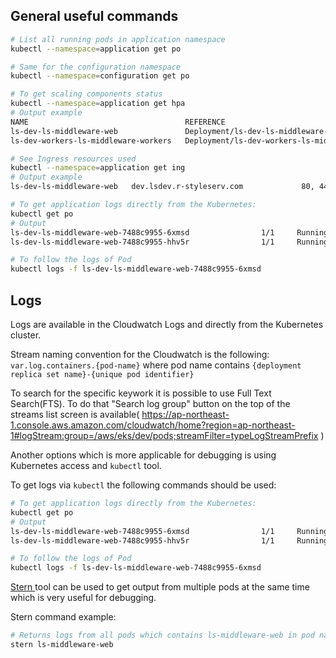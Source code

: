 ## General useful commands
```bash
# List all running pods in application namespace
kubectl --namespace=application get po

# Same for the configuration namespace
kubectl --namespace=configuration get po

# To get scaling components status
kubectl --namespace=application get hpa
# Output example
NAME                                   REFERENCE                                         TARGETS           MINPODS   MAXPODS   REPLICAS   AGE
ls-dev-ls-middleware-web               Deployment/ls-dev-ls-middleware-web               26%/70%, 1%/70%   5         30        5          5d12h
ls-dev-workers-ls-middleware-workers   Deployment/ls-dev-workers-ls-middleware-workers   46%/70%, 0%/70%   5         20        5          10h

# See Ingress resources used
kubectl --namespace=application get ing
# Output example
ls-dev-ls-middleware-web   dev.lsdev.r-styleserv.com             80, 443   5d12h

# To get application logs directly from the Kubernetes:
kubectl get po
# Output
ls-dev-ls-middleware-web-7488c9955-6xmsd                1/1     Running   0          5h46m
ls-dev-ls-middleware-web-7488c9955-hhv5r                1/1     Running   0          5h29m

# To follow the logs of Pod
kubectl logs -f ls-dev-ls-middleware-web-7488c9955-6xmsd
```



## Logs 

Logs are available in the Cloudwatch Logs and directly from the Kubernetes cluster.

Stream naming convention for the Cloudwatch is the following: `var.log.containers.{pod-name}` where pod name contains `{deployment replica set name}-{unique pod identifier}`

To search for the specific keywork it is possible to use Full Text Search(FTS). To do that "Search log group" button on the top of the streams list screen is available( https://ap-northeast-1.console.aws.amazon.com/cloudwatch/home?region=ap-northeast-1#logStream:group=/aws/eks/dev/pods;streamFilter=typeLogStreamPrefix )

Another options which is more applicable for debugging is using Kubernetes access and `kubectl` tool.

To get logs via `kubectl` the following commands should be used:

```bash
# To get application logs directly from the Kubernetes:
kubectl get po
# Output
ls-dev-ls-middleware-web-7488c9955-6xmsd                1/1     Running   0          5h46m
ls-dev-ls-middleware-web-7488c9955-hhv5r                1/1     Running   0          5h29m

# To follow the logs of Pod
kubectl logs -f ls-dev-ls-middleware-web-7488c9955-6xmsd
```

[Stern ](https://github.com/wercker/stern) tool can be used to get output from multiple pods at the same time which is very useful for debugging.

Stern command example:

```bash
# Returns logs from all pods which contains ls-middleware-web in pod name
stern ls-middleware-web
```

